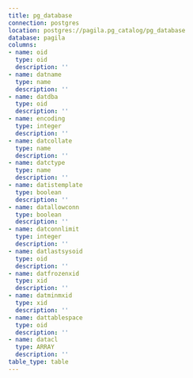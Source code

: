 ```yaml
---
title: pg_database
connection: postgres
location: postgres://pagila.pg_catalog/pg_database
database: pagila
columns:
- name: oid
  type: oid
  description: ''
- name: datname
  type: name
  description: ''
- name: datdba
  type: oid
  description: ''
- name: encoding
  type: integer
  description: ''
- name: datcollate
  type: name
  description: ''
- name: datctype
  type: name
  description: ''
- name: datistemplate
  type: boolean
  description: ''
- name: datallowconn
  type: boolean
  description: ''
- name: datconnlimit
  type: integer
  description: ''
- name: datlastsysoid
  type: oid
  description: ''
- name: datfrozenxid
  type: xid
  description: ''
- name: datminmxid
  type: xid
  description: ''
- name: dattablespace
  type: oid
  description: ''
- name: datacl
  type: ARRAY
  description: ''
table_type: table
---
```



